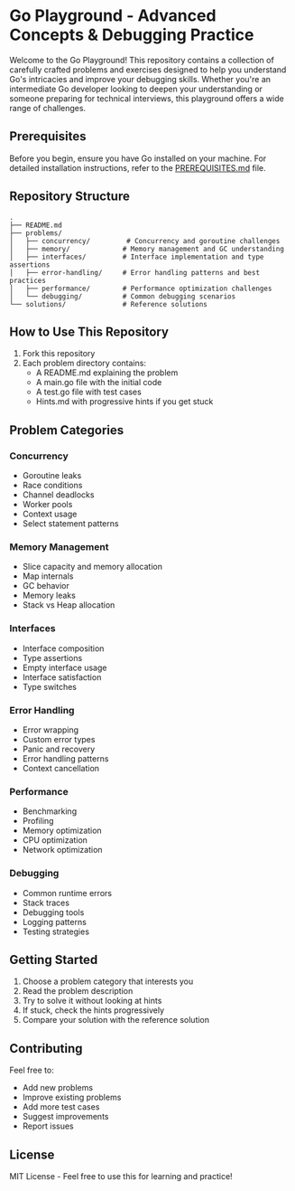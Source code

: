 # Go Playground - Advanced Concepts & Debugging Practice

Welcome to the Go Playground! This repository contains a collection of carefully crafted problems and exercises designed to help you understand Go's intricacies and improve your debugging skills. Whether you're an intermediate Go developer looking to deepen your understanding or someone preparing for technical interviews, this playground offers a wide range of challenges.

## Prerequisites

Before you begin, ensure you have Go installed on your machine. For detailed installation instructions, refer to the [PREREQUISITES.md](PREREQUISITES.md) file.

## Repository Structure

```
.
├── README.md
├── problems/
│   ├── concurrency/         # Concurrency and goroutine challenges
│   ├── memory/             # Memory management and GC understanding
│   ├── interfaces/         # Interface implementation and type assertions
│   ├── error-handling/     # Error handling patterns and best practices
│   ├── performance/        # Performance optimization challenges
│   └── debugging/          # Common debugging scenarios
└── solutions/              # Reference solutions
```

## How to Use This Repository

1. Fork this repository
2. Each problem directory contains:
   - A README.md explaining the problem
   - A main.go file with the initial code
   - A test.go file with test cases
   - Hints.md with progressive hints if you get stuck

## Problem Categories

### Concurrency
- Goroutine leaks
- Race conditions
- Channel deadlocks
- Worker pools
- Context usage
- Select statement patterns

### Memory Management
- Slice capacity and memory allocation
- Map internals
- GC behavior
- Memory leaks
- Stack vs Heap allocation

### Interfaces
- Interface composition
- Type assertions
- Empty interface usage
- Interface satisfaction
- Type switches

### Error Handling
- Error wrapping
- Custom error types
- Panic and recovery
- Error handling patterns
- Context cancellation

### Performance
- Benchmarking
- Profiling
- Memory optimization
- CPU optimization
- Network optimization

### Debugging
- Common runtime errors
- Stack traces
- Debugging tools
- Logging patterns
- Testing strategies

## Getting Started

1. Choose a problem category that interests you
2. Read the problem description
3. Try to solve it without looking at hints
4. If stuck, check the hints progressively
5. Compare your solution with the reference solution

## Contributing

Feel free to:
- Add new problems
- Improve existing problems
- Add more test cases
- Suggest improvements
- Report issues

## License

MIT License - Feel free to use this for learning and practice!
